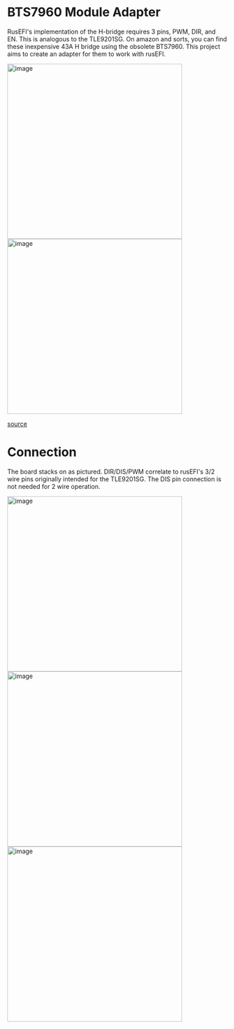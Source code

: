 # BTS7960 Module Adapter

RusEFI's implementation of the H-bridge requires 3 pins, PWM, DIR, and EN. This is analogous to the TLE9201SG. On amazon and sorts, you can find these inexpensive 43A H bridge using the obsolete BTS7960. This project aims to create an adapter for them to work with rusEFI.

<img width="400" alt="image" src="https://github.com/user-attachments/assets/a7d1345f-8429-49de-a448-8d59349de8e0" />
<img width="400" alt="image" src="https://github.com/user-attachments/assets/18714690-9a89-40e7-ba40-8662f8ed9313" />

[source](https://www.ovaga.com/blog/transistor/bts7960-motor-driver-datasheet-and-circuit-diagram)

# Connection

The board stacks on as pictured. DIR/DIS/PWM correlate to rusEFI's 3/2 wire pins originally intended for the TLE9201SG. The DIS pin connection is not needed for 2 wire operation.

<img width="400" alt="image" src="https://github.com/user-attachments/assets/59979261-c093-48c0-877c-a535a444ddd9" />
<img width="400" alt="image" src="https://github.com/user-attachments/assets/b0ed6dca-13c6-4856-b299-fb4f7ce63874" />
<img width="400" alt="image" src="https://github.com/user-attachments/assets/40c949d2-6db3-43ea-9580-4dfee241a7b8" />
